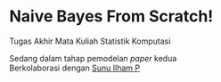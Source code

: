 # Naive Bayes From Scratch!
Tugas Akhir Mata Kuliah Statistik Komputasi

Sedang dalam tahap pemodelan <i>paper</i> kedua<br>
Berkolaborasi dengan <a href="https://github.com/sunudika">Sunu Ilham P</a>
